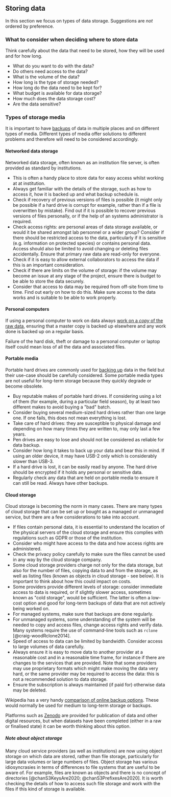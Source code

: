 
## Storing data

In this section we focus on types of data storage. Suggestions are *not* ordered by preference.

### What to consider when deciding where to store data

Think carefully about the data that need to be stored, how they will be used and for how long. 

* What do you want to do with the data? 
* Do others need access to the data?
* What is the volume of the data?
* How long is the type of storage needed?
* How long do the data need to be kept for?
* What budget is available for data storage? 
* How much does the data storage cost?
* Are the data sensitive?

### Types of storage media

It is important to have [backups](#data-backup) of data in multiple places and on different types of media. Different types of media offer solutions to different problems and therefore will need to be considered accordingly. 

#### Networked data storage

Networked data storage, often known as an institution file server, is often provided as standard by institutions. 

* This is often a handy place to store data for easy access whilst working at at institution.
* Always get familiar with the details of the storage, such as how to access it, how it is backed up and what backup schedule is. 
* Check if recovery of previous versions of files is possible (it might only be possible if a hard drive is corrupt for example, rather than if a file is overwritten by mistake). Find out if it is possible to recover previous versions of files personally, or if the help of an systems administrator is required.
* Check access rights: are personal areas of data storage available, or would it be shared amongst lab personnel or a wider group? Consider if there should be restricted access to the data, particularly if it is sensitive (e.g. information on protected species) or contains personal data. Access should also be limited to avoid changing or deleting files accidentally. Ensure that primary raw data are read-only for everyone.
* Check if it is easy to allow external collaborators to access the data if this is an important consideration. 
* Check if there are limits on the volume of storage: if the volume may become an issue at any stage of the project, ensure there is budget to be able to store the data securely. 
* Consider that access to data may be required from off-site from time to time. Find out early on how to do this. Make sure access to the data works and is suitable to be able to work properly.

#### Personal computers

If using a personal computer to work on data always [work on a *copy* of the raw data](#working-on-your-data), ensuring that a master copy is backed up elsewhere and any work done is backed up on a regular basis.

Failure of the hard disk, theft or damage to a personal computer or laptop itself could mean loss of all the data and associated files.  

#### Portable media

Portable hard drives are commonly used for [backing up](#data-backup) data in the field but their use-case should be carefully considered. Some portable media types are not useful for long-term storage because they quickly degrade or become obsolete. 

* Buy reputable makes of portable hard drives. If considering using a lot of them (for example, during a particular field season), by at least two different makes to avoid buying a "bad" batch. 
* Consider buying several medium-sized hard drives rather than one large one. If one fails, this does not mean everything is lost.
* Take care of hard drives: they are susceptible to physical damage and depending on how many times they are written to, may only last a few years.
* Pen drives are easy to lose and should not be considered as reliable for data backup. 
* Consider how long it takes to back up your data and bear this in mind. If using an older device, it may have USB-2 only which is considerably slower than USB-3.
* If a hard drive is lost, it can be easily read by anyone. The hard drive should be encrypted if it holds any personal or sensitive data.
* Regularly check any data that are held on portable media to ensure it can still be read. Always have other backups. 

#### Cloud storage

Cloud storage is becoming the norm in many cases. There are many types of cloud storage that can be set up or bought as a managed or unmanaged service, but there are a few considerations to take into account. 

* If files contain personal data, it is essential to understand the location of the physical servers of the cloud storage and ensure this complies with regulations such as GDPR or those of the institution.
* Consider who might have access to the data and how access rights are administered.
* Check the privacy policy carefully to make sure the files cannot be used in any way by the cloud storage company. 
* Some cloud storage providers charge not only for the data storage, but also for the number of files, copying data to and from the storage, as well as listing files (known as objects in cloud storage - see below). It is important to think about how this could impact on costs.
* Some providers provide different levels of storage: consider immediate access to data is required, or if slightly slower access, sometimes known as "cold storage", would be sufficient. The latter is often a low-cost option and good for long-term backups of data that are not actively being worked on.
* For managed systems, make sure that backups are done regularly.
* For unmanaged systems, some understanding of the system will be needed to copy and access files, change access rights and verify data. Many systems require the use of command-line tools such as ``rclone`` [@craig-woodRclone2014]. 
* Speed of access to data can be limited by bandwidth. Consider access to large volumes of data carefully.
* Always ensure it is easy to move data to another provider at a reasonable cost and in a reasonable time frame, for instance if there are changes to the services that are provided. Note that some providers may use proprietary formats which might make moving the data very hard, or the same provider may be required to access the data: this is not a recommended solution to data storage.
* Ensure the subscription is always maintained (if paid for) otherwise data may be deleted.  

Wikipedia has a very handy [comparison of online backup options](https://en.wikipedia.org/wiki/Comparison_of_online_backup_services). These would normally be used for medium to long-term storage or backups.

Platforms such as [Zenodo](https://zenodo.org) are provided for publication of data and other digital resources, but when datasets have been completed (either in a raw or finalised state) it can be worth thinking about this option.

##### Note about object storage 

Many cloud service providers (as well as institutions) are now using object storage on which data are stored, rather than file storage, particularly for large data volumes or large numbers of files. Object storage has various idiosyncrasies in terms of differences to file systems that are useful to be aware of. For example, files are known as objects and there is no concept of directories [@chanS3KeysAre2020; @chanS3PrefixesAre2020]. It is worth checking the details of how to access such file storage and work with the files if this kind of storage is available.